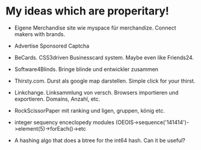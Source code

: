 # My ideas which are properitary!

 - Eigene Merchandise site wie myspace für merchandize. Connect makers with brands.
 - Advertise Sponsored Captcha
 - BeCards. CSS3driven Businesscard system. Maybe even like Friends24.
 - Software4Blinds. Bringe blinde und entwickler zusammen
 - Thirsty.com. Durst als google map darstellen. Simple click for your thirst.
 - Linkchange. Linksammlung von versch. Browsers importieren und exportieren. Domains, Anzahl, etc.
 - RockScissorPaper mit ranking und ligen, gruppen, könig etc.
 - integer sequency enceclopedy modules (OEOIS->sequence('141414')->element(5)->forEach()->etc

 - A hashing algo that does a btree for the int64 hash. Can it be useful? 
 